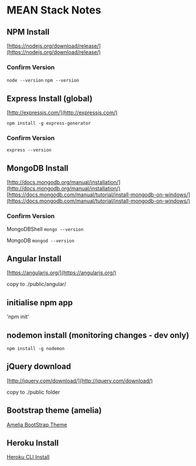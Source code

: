 # MEAN Stack Notes

## NPM Install
[https://nodejs.org/download/release/](https://nodejs.org/download/release/)

### Confirm Version

`node --version`
`npm --version`


## Express Install (global)
[http://expressjs.com/](http://expressjs.com/)

`npm install -g express-generator`

### Confirm Version

`express --version`

## MongoDB Install
[http://docs.mongodb.org/manual/installation/](http://docs.mongodb.org/manual/installation/)
[https://docs.mongodb.com/manual/tutorial/install-mongodb-on-windows/](https://docs.mongodb.com/manual/tutorial/install-mongodb-on-windows/)

### Confirm Version

MongoDBShell
`mongo --version`

MongoDB
`mongod --version`

## Angular Install
[https://angularjs.org/](https://angularjs.org/)

copy to ./public/angular/


## initialise npm app

'npm init'

## nodemon install (monitoring changes - dev only)

`npm install -g nodemon`

## jQuery download

[http://jquery.com/download/](http://jquery.com/download/)

copy to ./public folder

## Bootstrap theme (amelia)

[Amelia BootStrap Theme](https://github.com/simonholmes/amelia)

## Heroku Install

[Heroku CLI Install](https://devcenter.heroku.com/articles/heroku-cli#download-and-install)

